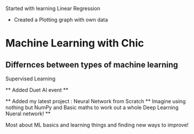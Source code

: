 Started with learning Linear Regression
  - Created a Plotting graph with own data
# Machine Learning with Chic

## Differnces between types of machine learning
Supervised Learning

** Added Duet AI event **

** Added my latest project : Neural Network from Scratch **
Imagine using nothing but NumPy and Basic maths to work out a whole Deep Learning Nueral
network! **

Most about ML basics and learning things and finding new ways to improve!